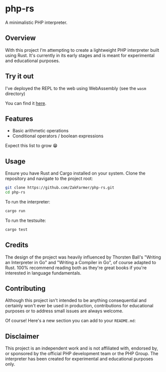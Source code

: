 # php-rs

A minimalistic PHP interpreter.

## Overview

With this project I'm attempting to create a lightweight PHP interpreter built using Rust.
It's currently in its early stages and is meant for experimental and educational purposes.

## Try it out
I've deployed the REPL to the web using WebAssembly (see the ```wasm``` directory)

You can find it [here](https://php-rs.zakfarmer.com).

## Features

- Basic arithmetic operations
- Conditional operators / boolean expressions

Expect this list to grow 😁

## Usage

Ensure you have Rust and Cargo installed on your system. Clone the repository and navigate to the project root:

```bash
git clone https://github.com/ZakFarmer/php-rs.git
cd php-rs
```

To run the interpreter:

```bash
cargo run
```

To run the testsuite:
```bash
cargo test
```

## Credits
The design of the project was heavily influenced by Thorsten Ball's "Writing an Interpreter in Go" and "Writing a Compiler in Go", of course adapted to Rust.
100% recommend reading both as they're great books if you're interested in language fundamentals.

## Contributing

Although this project isn't intended to be anything consequential and certainly won't ever be used in production, contributions for educational purposes or to address small issues are always welcome.

Of course! Here's a new section you can add to your `README.md`:

## Disclaimer

This project is an independent work and is not affiliated with, endorsed by, or sponsored by the official PHP development team or the PHP Group. The interpreter has been created for experimental and educational purposes only.
